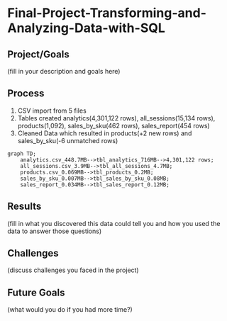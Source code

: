 # Final-Project-Transforming-and-Analyzing-Data-with-SQL

## Project/Goals
(fill in your description and goals here)

## Process
1. CSV import from 5 files
2. Tables created analytics(4,301,122 rows), all_sessions(15,134 rows), products(1,092), sales_by_sku(462 rows), sales_report(454 rows)
3. Cleaned Data which resulted in products(+2 new rows) and sales_by_sku(-6 unmatched rows)

```mermaid
graph TD;
    analytics.csv_448.7MB-->tbl_analytics_716MB-->4,301,122 rows;
    all_sessions.csv_3.9MB-->tbl_all_sessions_4.7MB;
    products.csv_0.069MB-->tbl_products_0.2MB;
    sales_by_sku_0.007MB-->tbl_sales_by_sku_0.08MB;
    sales_report_0.034MB-->tbl_sales_report_0.12MB;
```

## Results
(fill in what you discovered this data could tell you and how you used the data to answer those questions)

## Challenges 
(discuss challenges you faced in the project)

## Future Goals
(what would you do if you had more time?)
